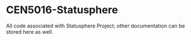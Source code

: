 # CEN5016-Statusphere
All code associated with Statusphere Project; other documentation can be stored here as well.
